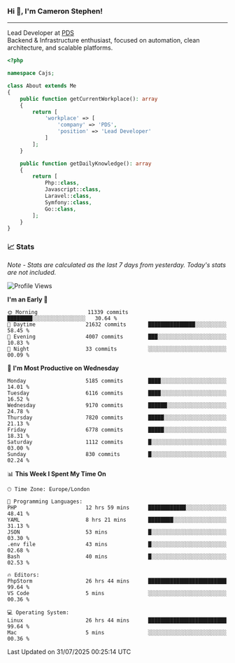### Hi 👋, I'm Cameron Stephen!

---

Lead Developer at [PDS](https://prindatasolutions.co.uk)  
Backend & Infrastructure enthusiast, focused on automation, clean architecture, and scalable platforms.


```php
<?php

namespace Cajs;

class About extends Me
{
    public function getCurrentWorkplace(): array
    {
        return [
            'workplace' => [
                'company' => 'PDS',
                'position' => 'Lead Developer'
            ]
        ];
    }

    public function getDailyKnowledge(): array
    {
        return [
            Php::class,
            Javascript::class,
            Laravel::class,
            Symfony::class,
            Go::class,
        ];
    }
}
```

### 📈 Stats
<p><em>Note - Stats are calculated as the last 7 days from yesterday. Today's stats are not included.</em></p>


<!--START_SECTION:waka-->
![Profile Views](http://img.shields.io/badge/Profile%20Views-0-blue)

**I'm an Early 🐤** 

```text
🌞 Morning                11339 commits       ████████░░░░░░░░░░░░░░░░░   30.64 % 
🌆 Daytime                21632 commits       ███████████████░░░░░░░░░░   58.45 % 
🌃 Evening                4007 commits        ███░░░░░░░░░░░░░░░░░░░░░░   10.83 % 
🌙 Night                  33 commits          ░░░░░░░░░░░░░░░░░░░░░░░░░   00.09 % 
```
📅 **I'm Most Productive on Wednesday** 

```text
Monday                   5185 commits        ████░░░░░░░░░░░░░░░░░░░░░   14.01 % 
Tuesday                  6116 commits        ████░░░░░░░░░░░░░░░░░░░░░   16.52 % 
Wednesday                9170 commits        ██████░░░░░░░░░░░░░░░░░░░   24.78 % 
Thursday                 7820 commits        █████░░░░░░░░░░░░░░░░░░░░   21.13 % 
Friday                   6778 commits        █████░░░░░░░░░░░░░░░░░░░░   18.31 % 
Saturday                 1112 commits        █░░░░░░░░░░░░░░░░░░░░░░░░   03.00 % 
Sunday                   830 commits         █░░░░░░░░░░░░░░░░░░░░░░░░   02.24 % 
```


📊 **This Week I Spent My Time On** 

```text
🕑︎ Time Zone: Europe/London

💬 Programming Languages: 
PHP                      12 hrs 59 mins      ████████████░░░░░░░░░░░░░   48.41 % 
YAML                     8 hrs 21 mins       ████████░░░░░░░░░░░░░░░░░   31.13 % 
JSON                     53 mins             █░░░░░░░░░░░░░░░░░░░░░░░░   03.30 % 
.env file                43 mins             █░░░░░░░░░░░░░░░░░░░░░░░░   02.68 % 
Bash                     40 mins             █░░░░░░░░░░░░░░░░░░░░░░░░   02.53 % 

🔥 Editors: 
PhpStorm                 26 hrs 44 mins      █████████████████████████   99.64 % 
VS Code                  5 mins              ░░░░░░░░░░░░░░░░░░░░░░░░░   00.36 % 

💻 Operating System: 
Linux                    26 hrs 44 mins      █████████████████████████   99.64 % 
Mac                      5 mins              ░░░░░░░░░░░░░░░░░░░░░░░░░   00.36 % 
```


 Last Updated on 31/07/2025 00:25:14 UTC
<!--END_SECTION:waka-->

